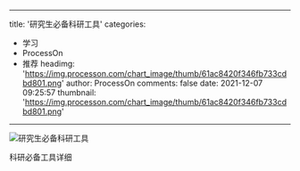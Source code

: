 
---
title: '研究生必备科研工具'
categories: 
 - 学习
 - ProcessOn
 - 推荐
headimg: 'https://img.processon.com/chart_image/thumb/61ac8420f346fb733cdbd801.png'
author: ProcessOn
comments: false
date: 2021-12-07 09:25:57
thumbnail: 'https://img.processon.com/chart_image/thumb/61ac8420f346fb733cdbd801.png'
---

<div>   
<img class="thumb" alt="研究生必备科研工具" src="https://img.processon.com/chart_image/thumb/61ac8420f346fb733cdbd801.png" referrerpolicy="no-referrer">
<p>科研必备工具详细</p>  
</div>
            